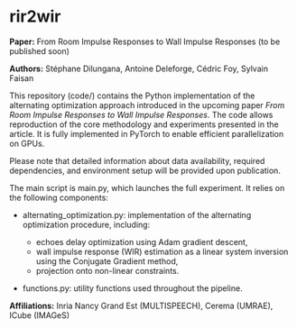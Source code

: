# rir2wir

**Paper:** From Room Impulse Responses to Wall Impulse Responses (to be published soon)

**Authors:** Stéphane Dilungana, Antoine Deleforge, Cédric Foy, Sylvain Faisan

This repository (code/) contains the Python implementation of the alternating optimization approach introduced in the upcoming paper _From Room Impulse Responses to Wall Impulse Responses_. The code allows reproduction of the core methodology and experiments presented in the article. It is fully implemented in PyTorch to enable efficient parallelization on GPUs.

Please note that detailed information about data availability, required dependencies, and environment setup will be provided upon publication.

The main script is main.py, which launches the full experiment. It relies on the following components:

- alternating_optimization.py: implementation of the alternating optimization procedure, including:
  
    * echoes delay optimization using Adam gradient descent, 
    * wall impulse response (WIR) estimation as a linear system inversion using the Conjugate Gradient method, 
    * projection onto non-linear constraints.
      
- functions.py: utility functions used throughout the pipeline.
  
**Affiliations:** Inria Nancy Grand Est (MULTISPEECH), Cerema (UMRAE), ICube (IMAGeS)
